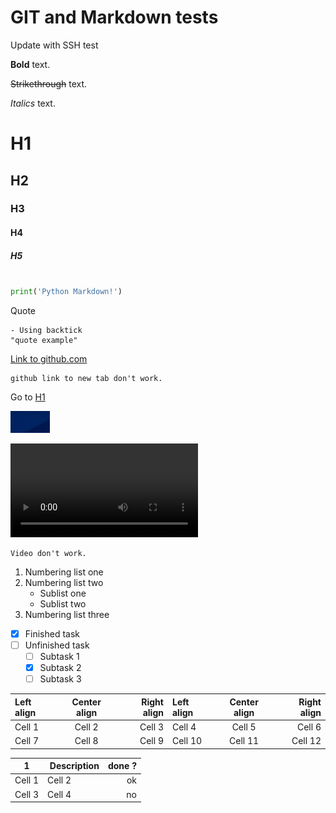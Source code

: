 # GIT and Markdown tests

Update with SSH test

**Bold** text.

~~Strikethrough~~ text.

*Italics* text.

# H1

## H2

### H3

#### H4

##### H5

```python

print('Python Markdown!')

```

Quote
```
- Using backtick
"quote example"
```

[Link to github.com](https://github.com)

```
github link to new tab don't work.
```

Go to [H1](#H1)

![Imagetest](img/imagetest.png "image test")

![Videotest](videos/screenrecord.webm)

```
Video don't work.
```

1. Numbering list one
2. Numbering list two
	* Sublist one
	* Sublist two
3. Numbering list three

- [x] Finished task
- [ ] Unfinished task
	- [ ] Subtask 1
	- [x] Subtask 2
	- [ ] Subtask 3

|  Left align | Center align |  Right align |  Left align | Center align |  Right align |
| :---------- | :----------: | -----------: | :---------- | :----------: | -----------: |
| Cell 1      | Cell 2       | Cell 3       | Cell 4      | Cell 5       | Cell 6       |
| Cell 7      | Cell 8       | Cell 9       | Cell 10     | Cell 11      | Cell 12      |


| 1 | Description | done ?|
| :---------: | :---------- | --: |
| Cell 1      |  Cell 2     | ok  |
| Cell 3      |  Cell 4     | no  |
